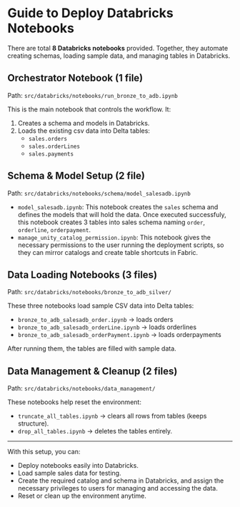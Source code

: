 # Guide to Deploy Databricks Notebooks

There are total **8 Databricks notebooks** provided. 
Together, they automate creating schemas, loading sample data, and managing tables in Databricks.  


## Orchestrator Notebook (1 file)

Path: `src/databricks/notebooks/run_bronze_to_adb.ipynb`  

This is the main notebook that controls the workflow. It:  
1. Creates a schema and models in Databricks.    
2. Loads the existing csv data into Delta tables:  
   - `sales.orders`  
   - `sales.orderLines`  
   - `sales.payments`  


## Schema & Model Setup (2 file)

Path: `src/databricks/notebooks/schema/model_salesadb.ipynb`  

   - `model_salesadb.ipynb`: This notebook creates the `sales` schema and defines the models that will hold the data. Once executed successfuly, this notebook creates 3 tables into sales schema naming `order`, `orderline`, `orderpayment`.
   - `manage_unity_catalog_permission.ipynb`: This notebook gives the necessary permissions to the user running the deployment scripts, so they can mirror catalogs and create table shortcuts in Fabric.


## Data Loading Notebooks (3 files)

Path: `src/databricks/notebooks/bronze_to_adb_silver/`  

These three notebooks load sample CSV data into Delta tables:  
- `bronze_to_adb_salesadb_order.ipynb` → loads orders  
- `bronze_to_adb_salesadb_orderLine.ipynb` → loads orderlines  
- `bronze_to_adb_salesadb_orderPayment.ipynb` → loads orderpayments  

After running them, the  tables are filled with sample data.  


## Data Management & Cleanup (2 files)

Path: `src/databricks/notebooks/data_management/`  

These notebooks help reset the environment:  
- `truncate_all_tables.ipynb` → clears all rows from tables (keeps structure).  
- `drop_all_tables.ipynb` → deletes the tables entirely.  

---

With this setup, you can:  
- Deploy notebooks easily into Databricks.  
- Load sample sales data for testing.  
- Create the required catalog and schema in Databricks, and assign the necessary privileges to users for managing and accessing the data.
- Reset or clean up the environment anytime.  
